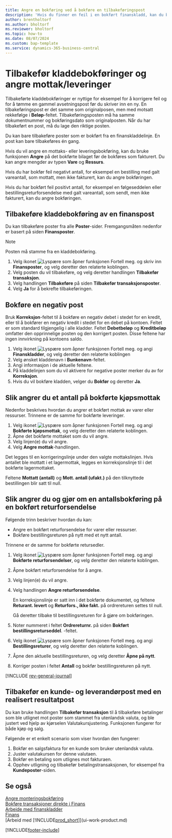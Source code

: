 ```yaml
---
title: Angre en bokføring ved å bokføre en tilbakeføringspost
description: 'Hvis du finner en feil i en bokført finanskladd, kan du bruke handlingen Tilbakefør transaksjon til å angre bokføringen med et riktig revisjonsspor.'
author: brentholtorf
ms.author: bholtorf
ms.reviewer: bholtorf
ms.topic: how-to
ms.date: 08/07/2024
ms.custom: bap-template
ms.service: dynamics-365-business-central
---
```


# Tilbakefør kladdebokføringer og angre mottak/leveringer

Tilbakeførte kladdebokføringer er nyttige for eksempel for å korrigere feil og for å tømme en gammel avsetningspost før du skriver inn en ny. En tilbakeføringspost er det samme som originalposen, men med motsatt rekkefølge i **Beløp**-feltet. Tilbakeføringsposten må ha samme dokumentnummer og bokføringsdato som originalposten. Når du har tilbakeført en post, må du lage den riktige posten.

Du kan bare tilbakeføre poster som er bokført fra en finanskladdelinje. En post kan bare tilbakeføres én gang.

Hvis du vil angre en mottaks- eller leveringsbokføring, kan du bruke funksjonen **Angre** på det bokførte bilaget før de bokføres som fakturert. Du kan angre mengder av typen **Vare** og **Ressurs**.

Hvis du har bokfør feil negativt antall, for eksempel en bestilling med galt vareantall, som mottatt, men ikke fakturert, kan du angre bokføringen.

Hvis du har bokført feil positivt antall, for eksempel en følgeseddelen eller bestillingsreturforsendelse med galt vareantall, som sendt, men ikke fakturert, kan du angre bokføringen.

## Tilbakeføre kladdebokføring av en finanspost

Du kan tilbakeføre poster fra alle **Poster**-sider. Fremgangsmåten nedenfor er basert på siden **Finansposter**.

> [!NOTE]
> Posten må stamme fra en kladdebokføring.

1. Velg ikonet ![Lyspære som åpner funksjonen Fortell meg.](media/ui-search/search_small.png "Fortell hva du vil gjøre") og skriv inn **Finansposter**, og velg deretter den relaterte koblingen.
2. Velg posten du vil tilbakeføre, og velg deretter handlingen **Tilbakefør transaksjon**.
3. Velg handlingen **Tilbakeføre** på siden **Tilbakefør transaksjonsposter**.
4. Velg **Ja** for å bekrefte tilbakeføringen.

## Bokføre en negativ post  

Bruk **Korreksjon**-feltet til å bokføre en negativ debet i stedet for en kredit, eller til å bokfører en negativ kredit i stedet for en debet på kontoen. Feltet er som standard tilgjengelig i alle kladder. Feltet **Debetbeløp** og **Kreditbeløp** omfatter den opprinnelige posten og den korrigert posten. Disse feltene har ingen innvirkning på kontoens saldo.  

1. Velg ikonet ![Lyspære som åpner funksjonen Fortell meg.](media/ui-search/search_small.png "Fortell hva du vil gjøre") og angi **Finanskladder**, og velg deretter den relaterte koblingen  
2. Velg ønsket kladdenavn i **Bunkenavn**-feltet.  
3. Angi informasjon i de aktuelle feltene.  
4. På kladdelinjen som du vil aktivere for negative poster merker du av for **Korreksjon**.  
5. Hvis du vil bokføre kladden, velger du **Bokfør** og deretter **Ja**.

## Slik angrer du et antall på bokførte kjøpsmottak  

Nedenfor beskrives hvordan du angrer et bokført mottak av varer eller ressurser. Trinnene er de samme for bokførte leveringer.

1. Velg ikonet ![Lyspære som åpner funksjonen Fortell meg.](media/ui-search/search_small.png "Fortell hva du vil gjøre") og angi **Bokførte kjøpsmottak**, og velg deretter den relaterte koblingen.  
2. Åpne det bokførte mottaket som du vil angre.  
3. Velg linjen(e) du vil angre.  
4. Velg **Angre mottak**-handlingen.

Det legges til en korrigeringslinje under den valgte mottakslinjen. Hvis antallet ble mottatt i et lagermottak, legges en korreksjonslinje til i det bokførte lagermottaket.  

Feltene **Mottatt (antall)** og **Mott. antall (ufakt.)** på den tilknyttede bestillingen blir satt til null.

## Slik angrer du og gjør om en antallsbokføring på en bokført returforsendelse

Følgende trinn beskriver hvordan du kan:

* Angre en bokført returforsendelse for varer eller ressurser.
* Bokføre bestillingsreturen på nytt med et nytt antall.

Trinnene er de samme for bokførte retursedler.

1. Velg ikonet ![Lyspære som åpner funksjonen Fortell meg.](media/ui-search/search_small.png "Fortell hva du vil gjøre") og angi **Bokførte returforsendelser**, og velg deretter den relaterte koblingen.  
2. Åpne bokført returforsendelse for å angre.
3. Velg linjen(e) du vil angre.  

4. Velg handlingen **Angre returforsendelse**.  

    En korreksjonslinje er satt inn i det bokførte dokumentet, og feltene **Returant. levert** og **Returfors., ikke fakt.** på ordrereturen settes til null.  

    Gå deretter tilbake til bestillingsreturen for å gjøre om bokføringen.  

5. Noter nummeret i feltet **Ordrereturnr.** på siden **Bokført bestillingsreturseddel**. -feltet.  
6. Velg ikonet ![Lyspære som åpner funksjonen Fortell meg.](media/ui-search/search_small.png "Fortell hva du vil gjøre") og angi **Bestillingsreturer**, og velg deretter den relaterte koblingen.  
7. Åpne den aktuelle bestillingsreturen, og velg deretter **Åpne på nytt**.  
8. Korriger posten i feltet **Antall** og bokfør bestillingsreturen på nytt.  

[!INCLUDE [rev-general-journal](includes/rev-general-journal.md)]

## Tilbakefør en kunde- og leverandørpost med en realisert resultatpost

Du kan bruke handlingen **Tilbakefør transaksjon** til å tilbakeføre betalinger som ble utlignet mot poster som stammet fra utenlandsk valuta, og ble justert ved hjelp av kjørselen Valutakursjustering. Funksjonen fungerer for både kjøp og salg.

Følgende er et enkelt scenario som viser hvordan den fungerer:

1. Bokfør en salgsfaktura for en kunde som bruker utenlandsk valuta.
2. Juster valutakursen for denne valutaen.
3. Bokfør en betaling som utlignes mot fakturaen.
4. Opphev utligning og tilbakefør betalingstransaksjonen, for eksempel fra **Kundeposter**-siden.

## Se også

[Angre monteringsbokføring](assembly-how-to-undo-assembly-posting.md)    
[Bokføre transaksjoner direkte i Finans](finance-how-post-transactions-directly.md)    
[Arbeide med finanskladder](ui-work-general-journals.md)    
[Finans](finance.md)    
[Arbeid med [!INCLUDE[prod_short](includes/prod_short.md)]](ui-work-product.md)    

[!INCLUDE[footer-include](includes/footer-banner.md)]